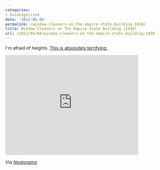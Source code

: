 ```yaml
---
categories:
- Uncategorized
date: '2012-05-04'
permalink: /window-cleaners-on-the-empire-state-building-1938/
title: Window Cleaners on The Empire State Building (1938)
url: /2012/05/04/window-cleaners-on-the-empire-state-building-1938
---
```


I'm afraid of heights. <a href="https://www.youtube.com/watch?v=d8Qe07A7DFw">This is absolutely terrifying.</a>

<iframe class="alignc" width="420" height="315" src="https://www.youtube.com/embed/d8Qe07A7DFw?rel=0" frameborder="0" allowfullscreen></iframe>

<em>Via <a href="http://www.neatorama.com/2012/04/21/film-reel-of-the-brave-empire-state-building-window-washers/">Neatorama</a></em>